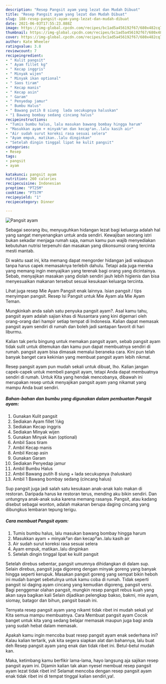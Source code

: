 ```yaml
---
description: "Resep Pangsit ayam yang lezat dan Mudah Dibuat"
title: "Resep Pangsit ayam yang lezat dan Mudah Dibuat"
slug: 188-resep-pangsit-ayam-yang-lezat-dan-mudah-dibuat
date: 2021-06-03T17:55:23.888Z
image: https://img-global.cpcdn.com/recipes/bc1ad5a456192f67/680x482cq70/pangsit-ayam-foto-resep-utama.jpg
thumbnail: https://img-global.cpcdn.com/recipes/bc1ad5a456192f67/680x482cq70/pangsit-ayam-foto-resep-utama.jpg
cover: https://img-global.cpcdn.com/recipes/bc1ad5a456192f67/680x482cq70/pangsit-ayam-foto-resep-utama.jpg
author: Kate Wheeler
ratingvalue: 3.8
reviewcount: 7
recipeingredient:
- " Kulit pangsit"
- " Ayam fillet kg"
- " Kecap inggris"
- " Minyak wijen"
- " Minyak ikan optional"
- " Saos tiram"
- " Kecap manis"
- " Kecap asin"
- " Garam"
- " Penyedap jamur"
- " Bumbu Halus"
- " Bawang putih 8 siung  lada secukupnya haluskan"
- "1 Bawang bombay sedang cincang halus"
recipeinstructions:
- "Tumis bumbu halus, lalu masukan bawang bombay hingga harum"
- "Masukkan ayam + minyak²an dan kecap²an..lalu kasih air"
- "Air sudah surut koreksi rasa sesuai selera"
- "Ayam empuk, matikan..lalu dinginkan"
- "Setelah dingin tinggal lipat ke kulit pangsit"
categories:
- Resep
tags:
- pangsit
- ayam

katakunci: pangsit ayam 
nutrition: 260 calories
recipecuisine: Indonesian
preptime: "PT25M"
cooktime: "PT57M"
recipeyield: "1"
recipecategory: Dinner

---
```



![Pangsit ayam](https://img-global.cpcdn.com/recipes/bc1ad5a456192f67/680x482cq70/pangsit-ayam-foto-resep-utama.jpg)

Sebagai seorang ibu, menyuguhkan hidangan lezat bagi keluarga adalah hal yang sangat menyenangkan untuk anda sendiri. Kewajiban seorang istri bukan sekadar menjaga rumah saja, namun kamu pun wajib menyediakan kebutuhan nutrisi terpenuhi dan masakan yang dikonsumsi orang tercinta mesti mantab.

Di waktu  saat ini, kita memang dapat mengorder hidangan jadi walaupun tanpa harus capek memasaknya terlebih dahulu. Tetapi ada juga mereka yang memang ingin menyajikan yang terenak bagi orang yang dicintainya. Sebab, menyajikan masakan yang diolah sendiri jauh lebih higienis dan bisa menyesuaikan makanan tersebut sesuai kesukaan keluarga tercinta. 

Lihat juga resep Mie Ayam Pangsit enak lainnya. Isian pangsit / tips menyimpan pangsit. Resep Isi Pangsit untuk Mie Ayam ala Mie Ayam Teman.

Mungkinkah anda salah satu penyuka pangsit ayam?. Asal kamu tahu, pangsit ayam adalah sajian khas di Nusantara yang kini digemari oleh orang-orang dari hampir setiap tempat di Indonesia. Kalian dapat memasak pangsit ayam sendiri di rumah dan boleh jadi santapan favorit di hari liburmu.

Kalian tak perlu bingung untuk memakan pangsit ayam, sebab pangsit ayam tidak sulit untuk ditemukan dan kamu pun dapat membuatnya sendiri di rumah. pangsit ayam bisa dimasak memalui beraneka cara. Kini pun telah banyak banget cara kekinian yang membuat pangsit ayam lebih nikmat.

Resep pangsit ayam pun mudah sekali untuk dibuat, lho. Kalian jangan capek-capek untuk membeli pangsit ayam, tetapi Anda dapat membuatnya sendiri di rumah. Untuk Kita yang hendak mencobanya, dibawah ini merupakan resep untuk menyajikan pangsit ayam yang nikamat yang mampu Anda buat sendiri.

<!--inarticleads1-->

##### Bahan-bahan dan bumbu yang digunakan dalam pembuatan Pangsit ayam:

1. Gunakan  Kulit pangsit
1. Sediakan  Ayam fillet ½kg
1. Sediakan  Kecap inggris
1. Sediakan  Minyak wijen
1. Gunakan  Minyak ikan (optional)
1. Ambil  Saos tiram
1. Ambil  Kecap manis
1. Ambil  Kecap asin
1. Gunakan  Garam
1. Sediakan  Penyedap jamur
1. Ambil  Bumbu Halus
1. Ambil  Bawang putih 8 siung + lada secukupnya (haluskan)
1. Ambil 1 Bawang bombay sedang (cincang halus)


Sup pangsit juga jadi salah satu kesukaan anak-anak kalo makan di restoran. Daripada harus ke restoran terus, mending aku bikin sendiri. Dan untungnya anak-anak suka karena memang rasanya. Pangsit, atau kadang disebut sebagai wonton, adalah makanan berupa daging cincang yang dibungkus lembaran tepung terigu. 

<!--inarticleads2-->

##### Cara membuat Pangsit ayam:

1. Tumis bumbu halus, lalu masukan bawang bombay hingga harum
1. Masukkan ayam + minyak²an dan kecap²an..lalu kasih air
1. Air sudah surut koreksi rasa sesuai selera
1. Ayam empuk, matikan..lalu dinginkan
1. Setelah dingin tinggal lipat ke kulit pangsit


Setelah direbus sebentar, pangsit umumnya dihidangkan di dalam sup. Selain direbus, pangsit juga digoreng dengan minyak goreng yang banyak hingga seperti kerupuk. Masakan pangsit goreng yang sempat bikin heboh ini mudah banget sebetulnya untuk kamu coba di rumah. Tidak seperti pangsit isi daging ayam cincang yang kemudian digoreng, pangsit versi. Bagi penggemar olahan pangsit, mungkin resep pangsit rebus kuah yang akan saya bagikan kali Selain dijadikan pelengkap bakso, bakmi, mie ayam, siomay, batagor dan bihun, pangsit basah ini. 

Ternyata resep pangsit ayam yang nikamt tidak ribet ini mudah sekali ya! Kita semua mampu membuatnya. Cara Membuat pangsit ayam Cocok banget untuk kita yang sedang belajar memasak maupun juga bagi anda yang sudah hebat dalam memasak.

Apakah kamu ingin mencoba buat resep pangsit ayam enak sederhana ini? Kalau kalian tertarik, yuk kita segera siapkan alat dan bahannya, lalu buat deh Resep pangsit ayam yang enak dan tidak ribet ini. Betul-betul mudah kan. 

Maka, ketimbang kamu berfikir lama-lama, hayo langsung aja sajikan resep pangsit ayam ini. Dijamin kalian tak akan nyesel membuat resep pangsit ayam lezat tidak ribet ini! Selamat mencoba dengan resep pangsit ayam enak tidak ribet ini di tempat tinggal kalian sendiri,ya!.

